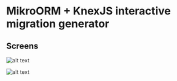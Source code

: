 # MikroORM + KnexJS interactive migration generator

## Screens
![alt text](https://i.imgur.com/wSGwVTp.png "Title")


![alt text](https://i.imgur.com/b19SkrS.png "Title")